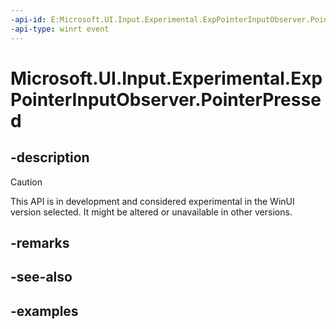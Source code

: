```yaml
---
-api-id: E:Microsoft.UI.Input.Experimental.ExpPointerInputObserver.PointerPressed
-api-type: winrt event
---
```


# Microsoft.UI.Input.Experimental.ExpPointerInputObserver.PointerPressed

<!--
public event Windows.Foundation.TypedEventHandler<Microsoft.UI.Input.Experimental.ExpPointerInputObserver,Microsoft.UI.Input.Experimental.ExpPointerEventArgs> PointerPressed;
-->

## -description

> [!CAUTION]
> This API is in development and considered experimental in the WinUI version selected. It might be altered or unavailable in other versions.

## -remarks

## -see-also

## -examples
